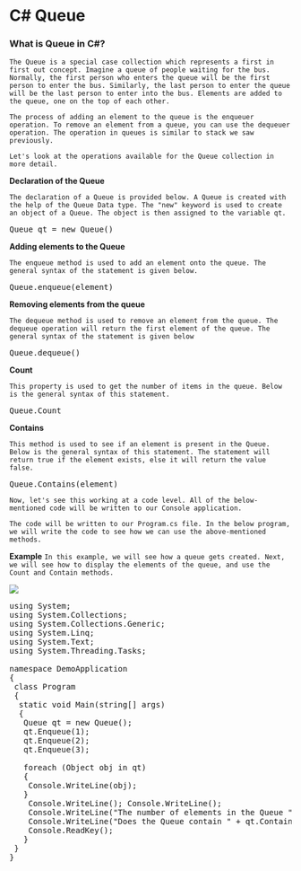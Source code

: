 # C# Queue

### What is Queue in C#?

`The Queue is a special case collection which represents a first in first out concept. Imagine a queue of people waiting for the bus. Normally, the first person who enters the queue will be the first person to enter the bus. Similarly, the last person to enter the queue will be the last person to enter into the bus. Elements are added to the queue, one on the top of each other.`

`The process of adding an element to the queue is the enqueuer operation. To remove an element from a queue, you can use the dequeuer operation. The operation in queues is similar to stack we saw previously.`

`Let's look at the operations available for the Queue collection in more detail.`

**Declaration of the Queue**

`The declaration of a Queue is provided below. A Queue is created with the help of the Queue Data type. The "new" keyword is used to create an object of a Queue. The object is then assigned to the variable qt.`

<pre>Queue qt = new Queue()</pre>

**Adding elements to the Queue**

`The enqueue method is used to add an element onto the queue. The general syntax of the statement is given below.`

<pre>Queue.enqueue(element)</pre>

**Removing elements from the queue**

`The dequeue method is used to remove an element from the queue. The dequeue operation will return the first element of the queue. The general syntax of the statement is given below`

<pre>Queue.dequeue()</pre>

**Count**

`This property is used to get the number of items in the queue. Below is the general syntax of this statement.`

<pre>Queue.Count</pre>

**Contains**

`This method is used to see if an element is present in the Queue. Below is the general syntax of this statement. The statement will return true if the element exists, else it will return the value false.`

<pre>Queue.Contains(element)</pre>

`Now, let's see this working at a code level. All of the below-mentioned code will be written to our Console application.`

`The code will be written to our Program.cs file. In the below program, we will write the code to see how we can use the above-mentioned methods.`

**Example**
`In this example, we will see how a queue gets created. Next, we will see how to display the elements of the queue, and use the Count and Contain methods.`

<img src="https://www.guru99.com/images/c-sharp-net/052616_1306_CCollection9.png"/>

<pre>using System;
using System.Collections;
using System.Collections.Generic;
using System.Linq;
using System.Text;
using System.Threading.Tasks;

namespace DemoApplication
{
 class Program
 {
  static void Main(string[] args)
  {
   Queue qt = new Queue();
   qt.Enqueue(1);
   qt.Enqueue(2);
   qt.Enqueue(3);

   foreach (Object obj in qt)
   {
    Console.WriteLine(obj);
   }
    Console.WriteLine(); Console.WriteLine();
    Console.WriteLine("The number of elements in the Queue " + qt.Count);
    Console.WriteLine("Does the Queue contain " + qt.Contains(3));
    Console.ReadKey();
   }
 }
} </pre>
